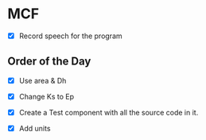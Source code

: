 # MCF

- [x] Record speech for the program

## Order of the Day

- [x] Use area & Dh
- [x] Change Ks to Ep
- [x] Create a Test component with all the source code in it.
- [x] Add units


